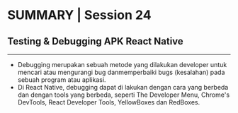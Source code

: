 # SUMMARY | Session 24

## Testing & Debugging APK React Native

---

- Debugging merupakan sebuah metode yang dilakukan developer untuk mencari atau mengurangi bug danmemperbaiki bugs (kesalahan) pada sebuah program atau aplikasi.
- Di React Native, debugging dapat di lakukan dengan cara yang berbeda dan dengan tools yang berbeda, seperti The Developer Menu, Chrome's DevTools, React Developer Tools, YellowBoxes dan RedBoxes.
